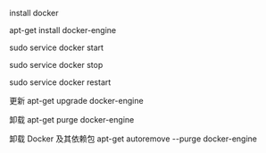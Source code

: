 install docker

apt-get install docker-engine

sudo service docker start

sudo service docker stop

sudo service docker restart

更新
apt-get upgrade docker-engine

卸载
apt-get purge docker-engine

卸载 Docker 及其依赖包
apt-get autoremove --purge docker-engine
